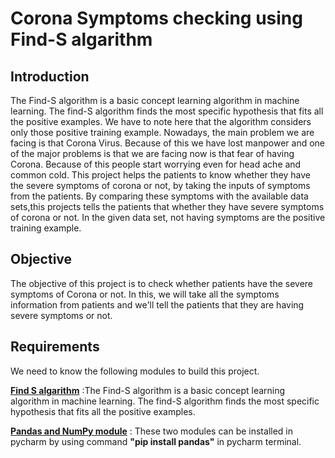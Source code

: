 # Corona Symptoms checking using Find-S algarithm

## Introduction
The Find-S algorithm is a basic concept learning algorithm in machine learning. The find-S algorithm finds the most specific hypothesis that fits all the positive examples. We have to note here that the algorithm considers only those positive training example. Nowadays, the main problem we are facing is that Corona Virus. Because of this we have lost manpower and one of the major problems is that we are facing now is that fear of having Corona. Because of this people start worrying even for head ache and common cold. This project helps the patients to know whether they have the severe symptoms of corona or not, by taking the inputs of symptoms from the patients. By comparing these symptoms with the available data sets,this projects tells the patients that whether they have severe symptoms of corona or not. In the given data set, not having symptoms are the positive training example.

## Objective
The objective of this project is to check whether patients have the severe symptoms of Corona or not.
In this, we will take all the symptoms information from patients and we'll tell the patients that they are having severe symptoms or not.

## Requirements
We need to know the following modules to build this project.

<ins>**Find S algarithm**</ins> :The Find-S algorithm is a basic concept learning algorithm in machine learning. The find-S algorithm finds the most specific hypothesis that fits all the positive examples.

<ins>**Pandas and NumPy module**</ins> : These two modules can be installed in pycharm by using command **"pip install pandas"** in pycharm terminal.
